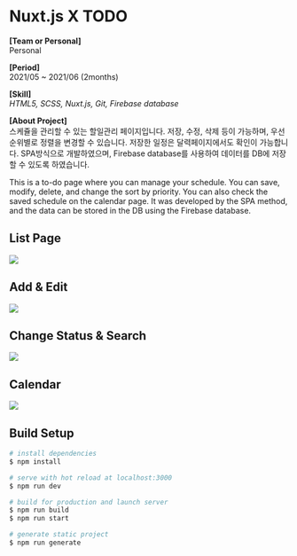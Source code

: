 # Nuxt.js X TODO
**[Team or Personal]**  
Personal  

**[Period]**  
2021/05 ~ 2021/06 (2months)  

**[Skill]**  
*HTML5, SCSS, Nuxt.js, Git, Firebase database*  

**[About Project]**   
스케쥴을 관리할 수 있는 할일관리 페이지입니다. 저장, 수정, 삭제 등이 가능하며, 우선순위별로 정렬을 변경할 수 있습니다. 저장한 일정은 달력페이지에서도 확인이 가능합니다. SPA방식으로 개발하였으며, Firebase database를 사용하여 데이터를 DB에 저장할 수 있도록 하였습니다.  

This is a to-do page where you can manage your schedule. You can save, modify, delete, and change the sort by priority. You can also check the saved schedule on the calendar page. It was developed by the SPA method, and the data can be stored in the DB using the Firebase database.  

## List Page
<img src="https://user-images.githubusercontent.com/48752087/198870184-0b00a4f4-1a79-4ae9-8aba-387c8ca93718.png">

## Add & Edit
<img src="https://user-images.githubusercontent.com/48752087/198870182-6c6bce10-cf38-4a64-90f3-fd21de1d514e.png">

## Change Status & Search
<img src="https://user-images.githubusercontent.com/48752087/198870185-6a3552db-85db-4e44-bce7-84cfe4e62b88.png">

## Calendar
<img src="https://user-images.githubusercontent.com/48752087/198870188-a3c878e1-2525-4e7c-9b5b-eca80ef56b20.png">

## Build Setup

```bash
# install dependencies
$ npm install

# serve with hot reload at localhost:3000
$ npm run dev

# build for production and launch server
$ npm run build
$ npm run start

# generate static project
$ npm run generate
```
